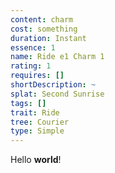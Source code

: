 ```yaml
---
content: charm
cost: something
duration: Instant
essence: 1
name: Ride e1 Charm 1
rating: 1
requires: []
shortDescription: ~
splat: Second Sunrise
tags: []
trait: Ride
tree: Courier
type: Simple
---
```


Hello **world**!
